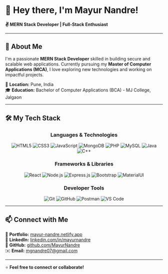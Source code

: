 # 👋 Hey there, I'm Mayur Nandre!

**✌️ MERN Stack Developer | Full-Stack Enthusiast**

---

## 🚀 About Me

I'm a passionate **MERN Stack Developer** skilled in building secure and scalable web applications. Currently pursuing my **Master of Computer Applications (MCA)**, I love exploring new technologies and working on impactful projects.

📍 **Location:** Pune, India  
🎓 **Education:** Bachelor of Computer Applications (BCA) - MJ College, Jalgaon  

---

## 🛠️ My Tech Stack

<div align="center">

### Languages & Technologies

![HTML5](https://img.shields.io/badge/HTML5-E34F26?style=for-the-badge&logo=html5&logoColor=white)
![CSS3](https://img.shields.io/badge/CSS3-1572B6?style=for-the-badge&logo=css3&logoColor=white)
![JavaScript](https://img.shields.io/badge/JavaScript-F7DF1E?style=for-the-badge&logo=javascript&logoColor=black)
![MongoDB](https://img.shields.io/badge/MongoDB-47A248?style=for-the-badge&logo=mongodb&logoColor=white)
![PHP](https://img.shields.io/badge/PHP-777BB4?style=for-the-badge&logo=php&logoColor=white)
![MySQL](https://img.shields.io/badge/MySQL-4479A1?style=for-the-badge&logo=mysql&logoColor=white)
![Java](https://img.shields.io/badge/Java-007396?style=for-the-badge&logo=java&logoColor=white)
![C++](https://img.shields.io/badge/C%2B%2B-00599C?style=for-the-badge&logo=c%2B%2B&logoColor=white)

### Frameworks & Libraries

![React](https://img.shields.io/badge/React-61DAFB?style=for-the-badge&logo=react&logoColor=black)
![Node.js](https://img.shields.io/badge/Node.js-339933?style=for-the-badge&logo=node.js&logoColor=white)
![Express.js](https://img.shields.io/badge/Express.js-000000?style=for-the-badge&logo=express&logoColor=white)
![Bootstrap](https://img.shields.io/badge/Bootstrap-7952B3?style=for-the-badge&logo=bootstrap&logoColor=white)
![MaterialUI](https://img.shields.io/badge/Material--UI-0081CB?style=for-the-badge&logo=mui&logoColor=white)

### Developer Tools

![Git](https://img.shields.io/badge/Git-F05032?style=for-the-badge&logo=git&logoColor=white)
![GitHub](https://img.shields.io/badge/GitHub-181717?style=for-the-badge&logo=github&logoColor=white)
![Postman](https://img.shields.io/badge/Postman-FF6C37?style=for-the-badge&logo=postman&logoColor=white)
![VS Code](https://img.shields.io/badge/VS%20Code-007ACC?style=for-the-badge&logo=visual-studio-code&logoColor=white)

</div>

---

## 📫 Connect with Me

🔗 **Portfolio:** [mayur-nandre.netlify.app](https://mayur-nandre.netlify.app/)  
💼 **LinkedIn:** [linkedin.com/in/mayurnandre](https://www.linkedin.com/in/mayurnandre)  
📂 **GitHub:** [github.com/MayurNandre](https://github.com/MayurNandre)  
✉️ **Email:** mgnandre07@gmail.com  

---

⭐ **Feel free to connect or collaborate!**


<!---
MayurNandre/MayurNandre is a ✨ special ✨ repository because its `README.md` (this file) appears on your GitHub profile.
You can click the Preview link to take a look at your changes.
--->
